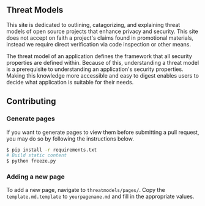## Threat Models
This site is dedicated to outlining, catagorizing, and explaining threat models
of open source projects that enhance privacy and security. This site does not
accept on faith a project's claims found in promotional materials, instead we
require direct verification via code inspection or other means.

The threat model of an application defines the framework that all security
properties are defined within. Because of this, understanding a threat model
is a prerequisite to understanding an application's security properties.
Making this knowledge more accessible and easy to digest enables users to
decide what application is suitable for their needs.

## Contributing

### Generate pages
If you want to generate pages to view them before submitting a pull request,
you may do so by following the instructions below.

```bash
$ pip install -r requirements.txt
# Build static content
$ python freeze.py
```

### Adding a new page
To add a new page, navigate to `threatmodels/pages/`. Copy the
`template.md.template` to `yourpagename.md` and fill in the appropriate values.
